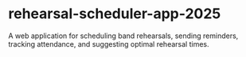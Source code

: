 # rehearsal-scheduler-app-2025
A web application for scheduling band rehearsals, sending reminders, tracking attendance, and suggesting optimal rehearsal times.
